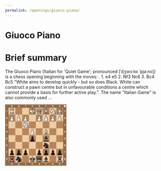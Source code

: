 ```yaml
---
permalink: /openings/giuoco-piano/
---
```

Giuoco Piano
============

# Brief summary


The Giuoco Piano (Italian for 'Quiet Game'; pronounced [ˈdʒwɔːko ˈpjaːno]) is a chess opening beginning with the moves: . 1. e4 e5 2. Nf3 Nc6 3. Bc4 Bc5 "White aims to develop quickly - but so does Black. White can construct a pawn centre but in unfavourable conditions a centre which cannot provide a basis for further active play.". The name "Italian Game" is also commonly used ...

<img src="/img/Giuoco Piano.jpg" width="200"/>
